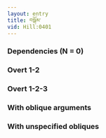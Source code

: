 ```yaml
---
layout: entry
title: བསྒོམ་
vid: Hill:0401
---
```

### Dependencies (N = 0)


### Overt 1-2


### Overt 1-2-3


### With oblique arguments


### With unspecified obliques
